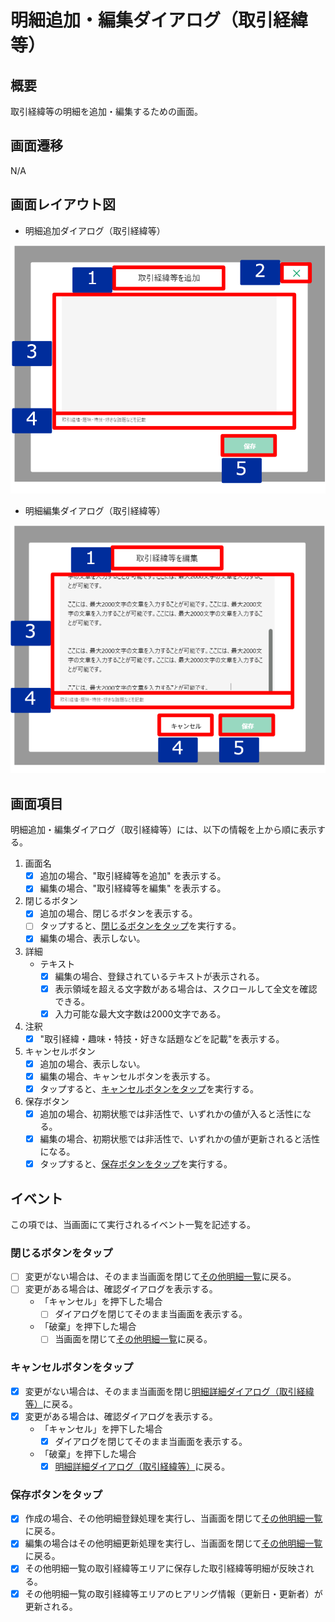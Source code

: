 # 明細追加・編集ダイアログ（取引経緯等）

## 概要

取引経緯等の明細を追加・編集するための画面。

## 画面遷移

N/A

## 画面レイアウト図

- 明細追加ダイアログ（取引経緯等）

![明細追加ダイアログ（取引経緯等）](./images/明細追加ダイアログ（取引経緯等）.drawio.png)

- 明細編集ダイアログ（取引経緯等）

![明細編集ダイアログ（取引経緯等）](./images/明細編集ダイアログ（取引経緯等）.drawio.png)


## 画面項目
明細追加・編集ダイアログ（取引経緯等）には、以下の情報を上から順に表示する。

1. 画面名
    - [X] 追加の場合、"取引経緯等を追加" を表示する。
    - [X] 編集の場合、"取引経緯等を編集" を表示する。

2. 閉じるボタン
    - [X] 追加の場合、閉じるボタンを表示する。
    - [ ] タップすると、[閉じるボタンをタップ](#閉じるボタンをタップ)を実行する。
    - [X] 編集の場合、表示しない。

3. 詳細
    - テキスト
      - [X] 編集の場合、登録されているテキストが表示される。
      - [X] 表示領域を超える文字数がある場合は、スクロールして全文を確認できる。
      - [X] 入力可能な最大文字数は2000文字である。

4. 注釈
    - [X] "取引経緯・趣味・特技・好きな話題などを記載"を表示する。

5. キャンセルボタン
    - [X] 追加の場合、表示しない。
    - [X] 編集の場合、キャンセルボタンを表示する。
    - [X] タップすると、[キャンセルボタンをタップ](#キャンセルボタンをタップ)を実行する。

6. 保存ボタン
    - [X] 追加の場合、初期状態では非活性で、いずれかの値が入ると活性になる。
    - [X] 編集の場合、初期状態では非活性で、いずれかの値が更新されると活性になる。
    - [X] タップすると、[保存ボタンをタップ](#保存ボタンをタップ)を実行する。

## イベント
この項では、当画面にて実行されるイベント一覧を記述する。

### 閉じるボタンをタップ
- [ ] 変更がない場合は、そのまま当画面を閉じて[その他明細一覧](./その他明細一覧.md)に戻る。
- [ ] 変更がある場合は、確認ダイアログを表示する。
  - 「キャンセル」を押下した場合
    - [ ] ダイアログを閉じてそのまま当画面を表示する。
  - 「破棄」を押下した場合
    - [ ] 当画面を閉じて[その他明細一覧](./その他明細一覧.md)に戻る。

### キャンセルボタンをタップ
- [X] 変更がない場合は、そのまま当画面を閉じ[明細詳細ダイアログ（取引経緯等）](./明細詳細ダイアログ（取引経緯等）.md)に戻る。
- [X] 変更がある場合は、確認ダイアログを表示する。
  - 「キャンセル」を押下した場合
    - [X] ダイアログを閉じてそのまま当画面を表示する。
  - 「破棄」を押下した場合
    - [X] [明細詳細ダイアログ（取引経緯等）](./明細詳細ダイアログ（取引経緯等）.md)に戻る。

### 保存ボタンをタップ
- [X] 作成の場合、その他明細登録処理を実行し、当画面を閉じて[その他明細一覧](./その他明細一覧.md)に戻る。
- [X] 編集の場合はその他明細更新処理を実行し、当画面を閉じて[その他明細一覧](./その他明細一覧.md)に戻る。
- [X] その他明細一覧の取引経緯等エリアに保存した取引経緯等明細が反映される。
- [X] その他明細一覧の取引経緯等エリアのヒアリング情報（更新日・更新者）が更新される。
